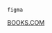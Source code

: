 ```
figma
```
[BOOKS.COM](https://www.figma.com/design/vDBzWoIPtNGYf2XZw84dSZ/Fable-UI-Design-%E2%80%93-Desktop-View?node-id=0-1&t=1ZSjPlIQR8UMTlkO-1)
